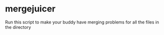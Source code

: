 mergejuicer
===========

Run this script to make your buddy have merging problems for all the files in the directory
